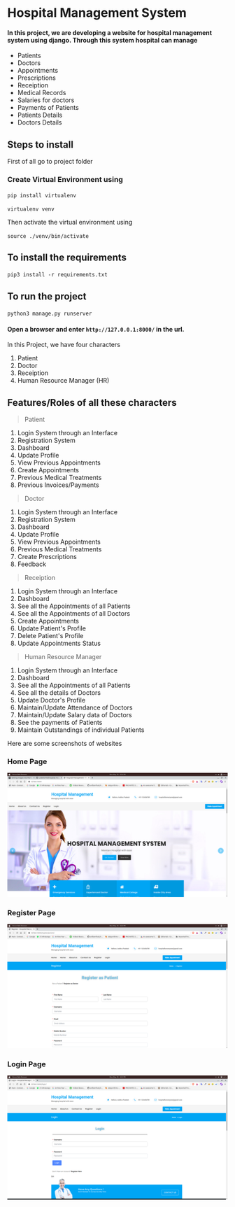 # Hospital Management System

#### In this project, we are developing a website for hospital management system using django. Through this system hospital can manage 
* Patients
* Doctors
* Appointments
* Prescriptions
* Receiption
* Medical Records
* Salaries for doctors
* Payments of Patients
* Patients Details
* Doctors Details

## Steps to install

First of all go to project folder

### Create Virtual Environment using

`pip install virtualenv`

`virtualenv venv`

Then activate the virtual environment using 

`source ./venv/bin/activate`

## To install the requirements

`pip3 install -r requirements.txt`

## To run the project

`python3 manage.py runserver`

#### Open a browser and enter `http://127.0.0.1:8000/` in the url.


In this Project, we have four characters

1. Patient
2. Doctor
3. Receiption
4. Human Resource Manager (HR)
   

## Features/Roles of all these characters

> Patient

1. Login System through an Interface
2. Registration System
3. Dashboard
4. Update Profile
5. View Previous Appointments
6. Create Appointments
7. Previous Medical Treatments
8. Previous Invoices/Payments

> Doctor

1. Login System through an Interface
2. Registration System
3. Dashboard
4. Update Profile
5. View Previous Appointments
6. Previous Medical Treatments
7. Create Prescriptions
8. Feedback

> Receiption

1. Login System through an Interface
2. Dashboard
3. See all the Appointments of all Patients
4. See all the Appointments of all Doctors
5. Create Appointments
6. Update Patient's Profile
7. Delete Patient's Profile
8. Update Appointments Status

> Human Resource Manager

1. Login System through an Interface
2. Dashboard
3. See all the Appointments of all Patients
4. See all the details of Doctors
5. Update Doctor's Profile
6. Maintain/Update Attendance of Doctors
7. Maintain/Update Salary data of Doctors
8. See the payments of Patients
9. Maintain Outstandings of individual Patients


Here are some screenshots of websites

### Home Page

![Home Page](./Screenshots/Home%20Page.png)

### Register Page

![Register Page](./Screenshots/Register%20Page.png)

### Login Page

![Login Page](./Screenshots/Login%20Page.png)